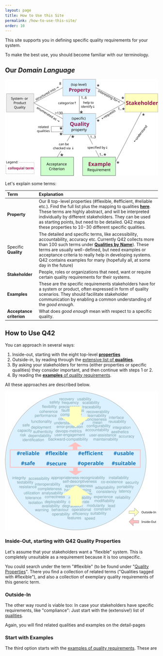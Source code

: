```yaml
---
layout: page
title: How to Use this Site
permalink: /how-to-use-this-site/
order: 10
---
```




This site supports you in defining specific quality requirements for your system.

To make the best use, you should become familiar with our terminology.

## Our _Domain Language_

![Q42 explanatory **model**](/images/articles/metamodel/q42-metamodel.svg)

Let's explain some terms:


| Term | Explanation          |
| :--- | :--- |
| **Property**| Our 8 top-level properties (#flexible, #efficient, #reliable etc.). Find the full list plus the mapping to qualities [**here**](/properties). These terms are highly abstract, and will be interpreted individually by different stakeholders. They can be used as starting points, but need to be detailed. Q42 maps these properties to 10-30 different specific qualities. |
| Specific **Quality**| The detailed and specific terms, like  accessibility, accountability, accuracy etc. Currently Q42 collects more than 100 such terms under [**Qualities by Name**](qualities)). These terms are usually well-defined, but need examples or acceptance criteria  to really help in developing systems. Q42 contains examples for many (hopefully all, at some day in the future) |
| **Stakeholder** | People, roles or organizations that need, want or require certain quality requirements for their systems. |
| **Examples**  | These are the specific requirements stakeholders have for a system or product, often expressed in form of quality scenarios. They should facilitate stakeholder communication by enabling a common understanding of the _good enough_. |
| **Acceptance criterion**  | What does _good enough_ mean with respect to a specific quality. |


## How to Use Q42

You can approach in several ways:

1. Inside-out, starting with the eight top-level [**properties**](/properties) 
2. Outside-in, by reading through the [extensive list of **qualities**](/qualities/).
3. By asking your stakeholders for terms (either properties or specific qualities) they consider important, and then continue with steps 1 or 2.
4. By reading the [**examples** of quality requirements](/requirements).


All these approaches are described below.

![inside-out vs outside-in graphic](/images/how2use/how-to-use-this-site.svg)

### Inside-Out, starting with Q42 Quality Properties
Let's assume that your stakeholders want a "flexible" system. 
This is completely unsuitable as a requirement because it is too unspecific. 

You could search under the term "#flexible" (to be found under "[Quality Properties](/properties/)".
There you find a collection of related terms ("Qualities tagged with #flexible"), and also a collection of exemplary quality requirements of this generic term.


### Outside-In
The other way round is viable too:
In case your stakeholders have specific requirements, like "compliance":
Just start with the (extensive!) list of [qualities](/qualities/).

Again, you will find related qualities and examples on the detail-pages

### Start with Examples

The third option starts with the [examples of quality requirements](/requirements).
These are
